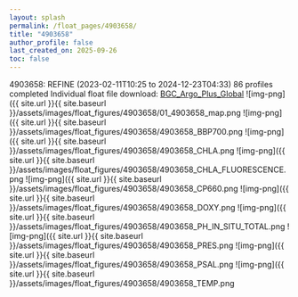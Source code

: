 ```yaml
---
layout: splash
permalink: /float_pages/4903658/
title: "4903658"
author_profile: false
last_created_on: 2025-09-26
toc: false
---
```

 
4903658: REFINE (2023-02-11T10:25 to 2024-12-23T04:33)
86 profiles completed
Individual float file download: [BGC_Argo_Plus_Global](https://ftp.soest.hawaii.edu/bgc_argo_plus/Individual_Floats/outliers_removed/4903658_Sprof_processed.nc)
![img-png]({{ site.url }}{{ site.baseurl }}/assets/images/float_figures/4903658/01_4903658_map.png
![img-png]({{ site.url }}{{ site.baseurl }}/assets/images/float_figures/4903658/4903658_BBP700.png
![img-png]({{ site.url }}{{ site.baseurl }}/assets/images/float_figures/4903658/4903658_CHLA.png
![img-png]({{ site.url }}{{ site.baseurl }}/assets/images/float_figures/4903658/4903658_CHLA_FLUORESCENCE.png
![img-png]({{ site.url }}{{ site.baseurl }}/assets/images/float_figures/4903658/4903658_CP660.png
![img-png]({{ site.url }}{{ site.baseurl }}/assets/images/float_figures/4903658/4903658_DOXY.png
![img-png]({{ site.url }}{{ site.baseurl }}/assets/images/float_figures/4903658/4903658_PH_IN_SITU_TOTAL.png
![img-png]({{ site.url }}{{ site.baseurl }}/assets/images/float_figures/4903658/4903658_PRES.png
![img-png]({{ site.url }}{{ site.baseurl }}/assets/images/float_figures/4903658/4903658_PSAL.png
![img-png]({{ site.url }}{{ site.baseurl }}/assets/images/float_figures/4903658/4903658_TEMP.png
